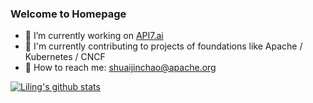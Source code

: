 ### Welcome to Homepage

- 🌈 I’m currently working on [API7.ai](https://www.apiseven.com/)
- 🌈 I'm currently contributing to projects of foundations like Apache / Kubernetes / CNCF
- 🌈 How to reach me: shuaijinchao@apache.org

[![Liling's github stats](https://github-readme-stats.vercel.app/api?username=shuaijinchao)](https://github.com/shuaijinchao)

<!--
**shuaijinchao/shuaijinchao** is a ✨ _special_ ✨ repository because its `README.md` (this file) appears on your GitHub profile.

Here are some ideas to get you started:


- 👯 I’m looking to collaborate on ...
- 🤔 I’m looking for help with ...
- 💬 Ask me about ...
- 😄 Pronouns: ...
- ⚡ Fun fact: ...
-->
